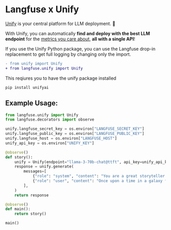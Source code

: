 # Langfuse x Unify

[Unify](https://unify.ai/) is your central platform for LLM deployment. 🚀

With Unify, you can automatically **find and deploy with the best LLM endpoint** for the [metrics you care about](https://unify.ai/benchmarks), **all with a single API**!

If you use the Unify Python package, you can use the Langfuse drop-in replacement to get full logging by changing only the import.

```diff
- from unify import Unify
+ from langfuse.unify import Unify
```

This reqiures you to have the unify package installed
```
pip install unifyai
```

## Example Usage:

```python
from langfuse.unify import Unify
from langfuse.decorators import observe

unify.langfuse_secret_key = os.environ["LANGFUSE_SECRET_KEY"]
unify.langfuse_public_key = os.environ["LANGFUSE_PUBLIC_KEY"]
unify.langfuse_host = os.environ["LANGFUSE_HOST"]
unify_api_key = os.environ["UNIFY_KEY"]

@observe()
def story():
    unify = Unify(endpoint="llama-3-70b-chat@ttft", api_key=unify_api_key)
    response = unify.generate(
        messages=[
            {"role": "system", "content": "You are a great storyteller."},
            {"role": "user", "content": "Once upon a time in a galaxy far, far away..."}
        ],
    )
    return response

@observe()
def main():
    return story()

main()
```
